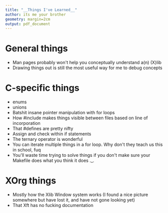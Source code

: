 ```yaml
---
title: "__Things I've Learned__"
author: its me your brother
geometry: margin=2cm
output: pdf_document
--- 
```


# General things

* Man pages probably won't help you conceptually understand a(n) (X)lib
* Drawing things out is still the most useful way for me to debug concepts

# C-specific things

* enums
* unions
* Batshit insane pointer manipulation with for loops
* How #include makes things visible between files based on line of incorporation
* That #defines are pretty nifty
* Assign and check within if statements
* The ternary operator is wonderful
* You can iterate multiple things in a for loop. Why don't they teach us this in school, fuq
* You'll waste time trying to solve things if you don't make sure your Makefile does what you think it does .\_.

# XOrg things

* Mostly how the Xlib Window system works (I found a nice picture somewhere but have lost it, and have not gone looking yet)
* That Xft has no fucking documentation
